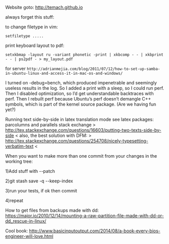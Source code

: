 Website goto: http://temach.github.io
 

always forget this stuff:

to change filetype in vim: 

`setfiletype .....`

print keyboard layout to pdf:

`setxkbmap -layout ru -variant phonetic -print | xkbcomp - - | xkbprint - - | ps2pdf - > my_layout.pdf`


for server
`http://adrianmejia.com/blog/2011/07/12/how-to-set-up-samba-in-ubuntu-linux-and-access-it-in-mac-os-and-windows/`


I turned on -debug=bench, which produced impenetrable and seemingly useless results in the log.
So I added a print with a sleep, so I could run perf.  Then I disabled optimization, so I’d get understandable backtraces with perf.  Then I rebuilt perf because Ubuntu’s perf doesn’t demangle C++ symbols, which is part of the kernel source package. (Are we having fun yet?)

Running text side-by-side in latex translation mode
see latex packages: parcolumns and parallels 
stack exchange > http://tex.stackexchange.com/questions/16603/putting-two-texts-side-by-side <
also, the best solution with DFM: > http://tex.stackexchange.com/questions/254708/nicely-typesetting-verbatim-text <


When you want to make more than one commit from your changes in the working tree:

1)Add stuff with --patch

2)git stash save -q --keep-index

3)run your tests, if ok then commit

4)repeat


How to get files from backups made with dd:
https://major.io/2010/12/14/mounting-a-raw-partition-file-made-with-dd-or-dd_rescue-in-linux/


Cool book:
http://www.basicinputoutput.com/2014/08/a-book-every-bios-engineer-will-love.html

